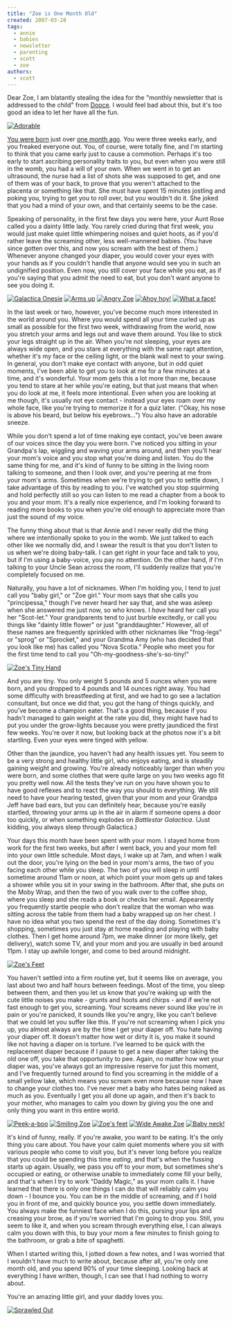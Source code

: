 ```yaml
---
title: "Zoe is One Month Old"
created: 2007-03-28
tags:
  - annie
  - babies
  - newsletter
  - parenting
  - scott
  - zoe
authors:
  - scott
---
```


Dear Zoe, I am blatantly stealing the idea for the "monthly newsletter that is addressed to the child" from [Dooce](http://www.dooce.com/archives/newsletters/). I would feel bad about this, but it's too good an idea to let her have all the fun.

[![Adorable](/images/421808116_640c161c35.jpg)](http://www.flickr.com/photos/spaceninja/421808116/)

[You were born](/2007/03/zoes-birth-story/) just over [one month ago](/2007/03/what-it-was-like-for-me/). You were three weeks early, and you freaked everyone out. You, of course, were totally fine, and I'm starting to think that you came early just to cause a commotion. Perhaps it's too early to start ascribing personality traits to you, but even when you were still in the womb, you had a will of your own. When we went in to get an ultrasound, the nurse had a list of shots she was supposed to get, and one of them was of your back, to prove that you weren't attached to the placenta or something like that. She must have spent 15 minutes jostling and poking you, trying to get you to roll over, but you wouldn't do it. She joked that you had a mind of your own, and that certainly seems to be the case.

Speaking of personality, in the first few days you were here, your Aunt Rose called you a dainty little lady. You rarely cried during that first week, you would just make quiet little whimpering noises and quiet hoots, as if you'd rather leave the screaming other, less well-mannered babies. (You have since gotten over this, and now you scream with the best of them.) Whenever anyone changed your diaper, you would cover your eyes with your hands as if you couldn't handle that anyone would see you in such an undignified position. Even now, you still cover your face while you eat, as if you're saying that you admit the need to eat, but you don't want anyone to see you doing it.

[![Galactica Onesie](/images/432557955_5bc3c0eca7_s.jpg)](http://www.flickr.com/photos/spaceninja/432557955/) [![Arms up](/images/422635542_1e917f0ba5_s.jpg)](http://www.flickr.com/photos/spaceninja/422635542/) [![Angry Zoe](/images/426053248_b6f075abc5_s.jpg)](http://www.flickr.com/photos/spaceninja/426053248/) [![Ahoy hoy!](/images/420750332_6af1b0834b_s.jpg)](http://www.flickr.com/photos/spaceninja/420750332/) [![What a face!](/images/418102247_dfe3d787de_s.jpg)](http://www.flickr.com/photos/spaceninja/418102247/)

In the last week or two, however, you've become much more interested in the world around you. Where you would spend all your time curled up as small as possible for the first two week, withdrawing from the world, now you stretch your arms and legs out and wave them around. You like to stick your legs straight up in the air. When you're not sleeping, your eyes are always wide open, and you stare at everything with the same rapt attention, whether it's my face or the ceiling light, or the blank wall next to your swing. In general, you don't make eye contact with anyone, but in odd quiet moments, I've been able to get you to look at me for a few minutes at a time, and it's wonderful. Your mom gets this a lot more than me, because you tend to stare at her while you're eating, but that just means that when you do look at me, it feels more intentional. Even when you are looking at me though, it's usually not eye contact - instead your eyes roam over my whole face, like you're trying to memorize it for a quiz later. ("Okay, his nose is above his beard, but below his eyebrows...") You also have an adorable sneeze.

While you don't spend a lot of time making eye contact, you've been aware of our voices since the day you were born. I've noticed you sitting in your Grandpa's lap, wiggling and waving your arms around, and then you'll hear your mom's voice and you stop what you're doing and listen. You do the same thing for me, and it's kind of funny to be sitting in the living room talking to someone, and then I look over, and you're peering at me from your mom's arms. Sometimes when we're trying to get you to settle down, I take advantage of this by reading to you. I've watched you stop squirming and hold perfectly still so you can listen to me read a chapter from a book to you and your mom. It's a really nice experience, and I'm looking forward to reading more books to you when you're old enough to appreciate more than just the sound of my voice.

The funny thing about that is that Annie and I never really did the thing where we intentionally spoke to you in the womb. We just talked to each other like we normally did, and I swear the result is that you don't listen to us when we're doing baby-talk. I can get right in your face and talk to you, but if I'm using a baby-voice, you pay no attention. On the other hand, if I'm talking to your Uncle Sean across the room, I'll suddenly realize that you're completely focused on me.

Naturally, you have a lot of nicknames. When I'm holding you, I tend to just call you "baby girl," or "Zoe girl." Your mom says that she calls you "principessa," though I've never heard her say that, and she was asleep when she answered me just now, so who knows. I _have_ heard her call you her "Scot-let." Your grandparents tend to just burble excitedly, or call you things like "dainty little flower" or just "granddaughter." However, all of these names are frequently sprinkled with other nicknames like "frog-legs" or "sprog" or "Sprocket," and your Grandma Amy (who has decided that you look like me) has called you "Nova Scotia." People who meet you for the first time tend to call you "Oh-my-goodness-she's-so-tiny!"

[![Zoe's Tiny Hand](/images/406462000_189703b175.jpg)](http://www.flickr.com/photos/spaceninja/406462000/)

And you are tiny. You only weight 5 pounds and 5 ounces when you were born, and you dropped to 4 pounds and 14 ounces right away. You had some difficulty with breastfeeding at first, and we had to go see a lactation consultant, but once we did that, you got the hang of things quickly, and you've become a champion eater. That's a good thing, because if you hadn't managed to gain weight at the rate you did, they might have had to put you under the grow-lights because you were pretty jaundiced the first few weeks. You're over it now, but looking back at the photos now it's a bit startling. Even your eyes were tinged with yellow.

Other than the jaundice, you haven't had any health issues yet. You seem to be a very strong and healthy little girl, who enjoys eating, and is steadily gaining weight and growing. You're already noticeably larger than when you were born, and some clothes that were quite large on you two weeks ago fit you pretty well now. All the tests they've run on you have shown you to have good reflexes and to react the way you should to everything. We still need to have your hearing tested, given that your mom and your Grandpa Jeff have bad ears, but you can definitely hear, because you're easily startled, throwing your arms up in the air in alarm if someone opens a door too quickly, or when something explodes on _Battlestar Galactica_. (Just kidding, you always sleep through Galactica.)

Your days this month have been spent with your mom. I stayed home from work for the first two weeks, but after I went back, you and your mom fell into your own little schedule. Most days, I wake up at 7am, and when I walk out the door, you're lying on the bed in your mom's arms, the two of you facing each other while you sleep. The two of you will sleep in until sometime around 11am or noon, at which point your mom gets up and takes a shower while you sit in your swing in the bathroom. After that, she puts on the Moby Wrap, and then the two of you walk over to the coffee shop, where you sleep and she reads a book or checks her email. Appearently you frequently startle people who don't realize that the woman who was sitting across the table from them had a baby wrapped up on her chest. I have no idea what you two spend the rest of the day doing. Sometimes it's shopping, sometimes you just stay at home reading and playing with baby clothes. Then I get home around 7pm, we make dinner (or more likely, get delivery), watch some TV, and your mom and you are usually in bed around 11pm. I stay up awhile longer, and come to bed around midnight.

[![Zoe's Feet](/images/406531186_70a7f8e3c7.jpg)](http://www.flickr.com/photos/spaceninja/406531186/)

You haven't settled into a firm routine yet, but it seems like on average, you last about two and half hours between feedings. Most of the time, you sleep between them, and then you let us know that you're waking up with the cute little noises you make - grunts and hoots and chirps - and if we're not fast enough to get you, screaming. Your screams never sound like you're in pain or you're panicked, it sounds like you're angry, like you can't believe that we could let you suffer like this. If you're not screaming when I pick you up, you almost always are by the time I get your diaper off. You hate having your diaper off. It doesn't matter how wet or dirty it is, you make it sound like not having a diaper on is torture. I've learned to be quick with the replacement diaper because if I pause to get a new diaper after taking the old one off, you take that opportunity to pee. Again, no matter how wet your diaper was, you've always got an impressive reserve for just this moment, and I've frequently turned around to find you screaming in the middle of a small yellow lake, which means you scream even more because now I have to change your clothes too. I've never met a baby who hates being naked as much as you. Eventually I get you all done up again, and then it's back to your mother, who manages to calm you down by giving you the one and only thing you want in this entire world.

[![Peek-a-boo](/images/418045907_05abfa53c0_s.jpg)](http://www.flickr.com/photos/spaceninja/418045907/) [![Smiling Zoe](/images/414195723_84a0514a17_s.jpg)](http://www.flickr.com/photos/spaceninja/414195723/) [![Zoe's feet](/images/413355142_b2b0063370_s.jpg)](http://www.flickr.com/photos/spaceninja/413355142/) [![Wide Awake Zoe](/images/411917291_d2409e3562_s.jpg)](http://www.flickr.com/photos/spaceninja/411917291/) [![Baby neck!](/images/409004189_593607df54_s.jpg)](http://www.flickr.com/photos/spaceninja/409004189/)

It's kind of funny, really. If you're awake, you want to be eating. It's the only thing you care about. You have your calm quiet moments where you sit with various people who come to visit you, but it's never long before you realize that you could be spending this time _eating_, and that's when the fussing starts up again. Usually, we pass you off to your mom, but sometimes she's occupied or eating, or otherwise unable to immediately come fill your belly, and that's when I try to work "Daddy Magic," as your mom calls it. I have learned that there is only one things I can do that will reliably calm you down - I bounce you. You can be in the middle of screaming, and if I hold you in front of me, and quickly bounce you, you settle down immediately. You always make the funniest face when I do this, pursing your lips and creasing your brow, as if you're worried that I'm going to drop you. Still, you seem to like it, and when you scream through everything else, I can always calm you down with this, to buy your mom a few minutes to finish going to the bathroom, or grab a bite of spaghetti.

When I started writing this, I jotted down a few notes, and I was worried that I wouldn't have much to write about, because after all, you're only one month old, and you spend 90% of your time sleeping. Looking back at everything I have written, though, I can see that I had nothing to worry about.

You're an amazing little girl, and your daddy loves you.

[![Sprawled Out](/images/421809370_63d78a9675.jpg)](http://www.flickr.com/photos/spaceninja/421809370/)
